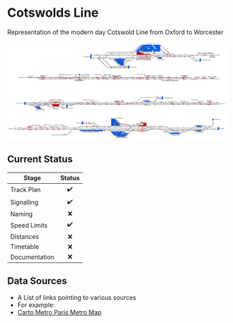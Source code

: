 # Cotswolds Line
Representation of the modern day Cotswold Line from Oxford to Worcester

![Image of Current State of Map](Images/cotswolds.bmp)

## Current Status

| Stage         | Status        |
| ------------- |:-------------:|
| Track Plan     | :heavy_check_mark: |
| Signalling      | :heavy_check_mark:      |
| Naming | :x:      |
| Speed Limits | :heavy_check_mark: |
| Distances | :x: |
| Timetable | :x: |
| Documentation | :x: |


## Data Sources

- A List of links pointing to various sources
- For example:
- [Carto Metro Paris Metro Map](http://carto.metro.free.fr/cartes/metro-paris/)
